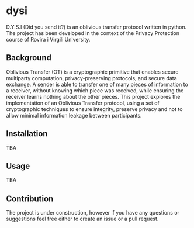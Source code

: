 # dysi

D.Y.S.I (Did you send it?) is an oblivious transfer protocol written in python. The project has been developed in the context of the Privacy Protection course of Rovira i Virgili University.

## Background

Oblivious Transfer (OT) is a cryptographic primitive that enables secure multiparty computation, privacy-preserving protocols, and secure data exchange. A sender is able to transfer one of many pieces of information to a receiver, without knowing which piece was received, while ensuring the receiver learns nothing about the other pieces. This project explores the implementation of an Oblivious Transfer protocol, using a set of cryptographic techniques to ensure integrity, preserve privacy and not to allow minimal information leakage between participants.

## Installation

TBA

## Usage

TBA

## Contribution

The project is under construction, however if you have any questions or suggestions feel free either to create an issue or a pull request. 
